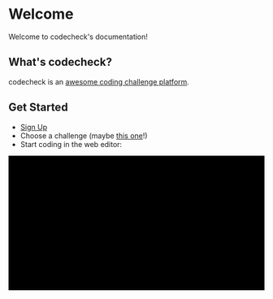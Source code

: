 # Welcome

Welcome to codecheck's documentation!

## What's codecheck?

codecheck is an [awesome coding challenge platform](https://app.code-check.io/openchallenges).

## Get Started

* [Sign Up](https://app.code-check.io/auth/signup)
* Choose a challenge (maybe [this one](https://app.code-check.io/orgs/codecheck_official/challenges/110)!)
* Start coding in the web editor:

![start_challenge_web_editor](images/start_challenge_web_editor.gif)